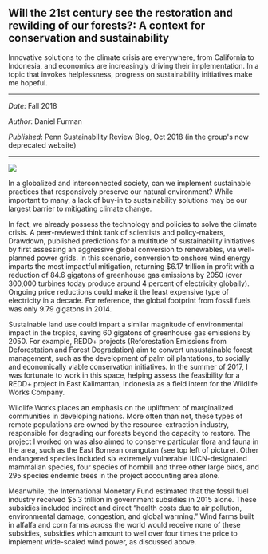 ## Will the 21st century see the restoration and rewilding of our forests?: A context for conservation and sustainability

Innovative solutions to the climate crisis are everywhere, from California to Indonesia, and economics are increasingly driving their implementation. In a topic that invokes helplessness, progress on sustainability initiatives make me hopeful.

---

*Date*: Fall 2018

*Author*: Daniel Furman

*Published*: Penn Sustainability Review Blog, Oct 2018 (in the group's now deprecated website)

---

<img src="images/redd_blog.png?raw=true"/> 


In a globalized and interconnected society, can we implement sustainable practices that responsively preserve our natural environment? While important to many, a lack of buy-in to sustainability solutions may be our largest barrier to mitigating climate change.
 
In fact, we already possess the technology and policies to solve the climate crisis. A peer-reviewed think tank of scientists and policy-makers, Drawdown, published predictions for a multitude of sustainability initiatives by first assessing an aggressive global conversion to renewables, via well-planned power grids. In this scenario, conversion to onshore wind energy imparts the most impactful mitigation, returning $6.17 trillion in profit with a reduction of 84.6 gigatons of greenhouse gas emissions by 2050 (over 300,000 turbines today produce around 4 percent of electricity globally). Ongoing price reductions could make it the least expensive type of electricity in a decade. For reference, the global footprint from fossil fuels was only 9.79 gigatons in 2014.
 
Sustainable land use could impart a similar magnitude of environmental impact in the tropics, saving 60 gigatons of greenhouse gas emissions by 2050. For example, REDD+ projects (Reforestation Emissions from Deforestation and Forest Degradation) aim to convert unsustainable forest management, such as the  development of palm oil plantations, to socially and economically viable conservation initiatives. In the summer of 2017, I was fortunate to work in this space, helping assess the feasibility for a REDD+ project in East Kalimantan, Indonesia as a field intern for the Wildlife Works Company.

Wildlife Works places an emphasis on the upliftment of marginalized communities in developing nations. More often than not, these types of remote populations are owned by the resource-extraction industry, responsible for degrading our forests beyond the capacity to restore. The project I worked on was also aimed to conserve particular flora and fauna in the area, such as the East Bornean orangutan (see top left of picture). Other endangered species included six extremely vulnerable IUCN-designated mammalian species, four species of hornbill and three other large birds, and 295 species endemic trees in the project accounting area alone.  
 
Meanwhile, the International Monetary Fund estimated that the fossil fuel industry received $5.3 trillion in government subsidies in 2015 alone. These subsidies included indirect and direct “health costs due to air pollution, environmental damage, congestion, and global warming.” Wind farms built in alfalfa and corn farms across the world would receive none of these subsidies, subsidies which amount to well over four times the price to implement wide-scaled wind power, as discussed above.
